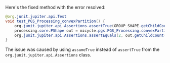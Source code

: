 Here's the fixed method with the error resolved:

```java
@org.junit.jupiter.api.Test
void test_PGS_Processing_convexPartition() {
    org.junit.jupiter.api.Assertions.assertTrue(GROUP_SHAPE.getChildCount() == 2);
    processing.core.PShape out = micycle.pgs.PGS_Processing.convexPartition(GROUP_SHAPE);
    org.junit.jupiter.api.Assertions.assertEquals(2, out.getChildCount());
}
```

The issue was caused by using `assumeTrue` instead of `assertTrue` from the `org.junit.jupiter.api.Assertions` class.